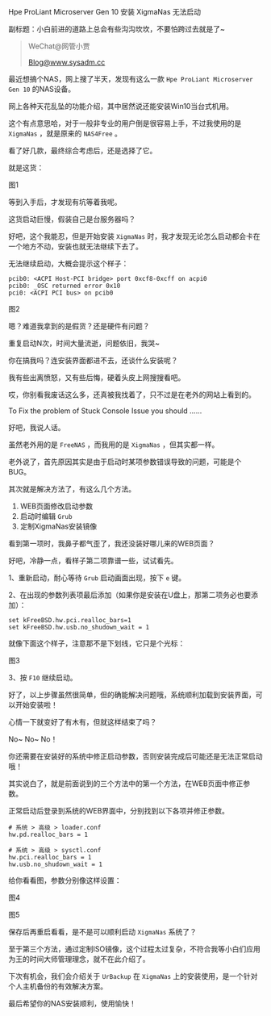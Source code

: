 Hpe ProLiant Microserver Gen 10 安装 XigmaNas 无法启动

副标题：小白前进的道路上总会有些沟沟坎坎，不要怕跨过去就是了~



> WeChat@网管小贾
>
> Blog@www.sysadm.cc



最近想搞个NAS，网上搜了半天，发现有这么一款 `Hpe ProLiant Microserver Gen 10` 的NAS设备。

网上各种天花乱坠的功能介绍，其中居然说还能安装Win10当台式机用。

这个有点意思哈，对于一般非专业的用户倒是很容易上手，不过我使用的是 `XigmaNas` ，就是原来的 `NAS4Free` 。

看了好几款，最终综合考虑后，还是选择了它。

就是这货：

图1



等到入手后，才发现有坑等着我呢。

这货启动巨慢，假装自己是台服务器吗？

好吧，这个我能忍，但是开始安装 `XigmaNas` 时，我才发现无论怎么启动都会卡在一个地方不动，安装也就无法继续下去了。

无法继续启动，大概会提示这个样子：

```
pcib0: <ACPI Host-PCI bridge> port 0xcf8-0xcff on acpi0
pcib0: _OSC returned error 0x10
pci0: <ACPI PCI bus> on pcib0
```

图2



嗯？难道我拿到的是假货？还是硬件有问题？

重复启动N次，时间大量流逝，问题依旧，我哭~

你在搞我吗？连安装界面都进不去，还谈什么安装呢？

我有些出离愤怒，又有些后悔，硬着头皮上网搜搜看吧。

哎，你别看我废话这么多，还真被我找着了，只不过是在老外的网站上看到的。

To Fix the problem of Stuck Console Issue you should ......



好吧，我说人话。

虽然老外用的是 `FreeNAS` ，而我用的是 `XigmaNas` ，但其实都一样。

老外说了，首先原因其实是由于启动时某项参数错误导致的问题，可能是个BUG。

其次就是解决方法了，有这么几个方法。

1. WEB页面修改启动参数
2. 启动时编辑 `Grub`
3. 定制XigmaNas安装镜像



看到第一项时，我鼻子都气歪了，我还没装好哪儿来的WEB页面？

好吧，冷静一点，看样子第二项靠谱一些，试试看先。



1、重新启动，耐心等待 `Grub` 启动画面出现，按下 `e` 键。

2、在出现的参数列表项最后添加（如果你是安装在U盘上，那第二项务必也要添加）：

```
set kFreeBSD.hw.pci.realloc_bars=1
set kFreeBSD.hw.usb.no_shudown_wait = 1
```

就像下面这个样子，注意那不是下划线，它只是个光标：

图3

3、按 `F10` 继续启动。



好了，以上步骤虽然很简单，但的确能解决问题哦，系统顺利加载到安装界面，可以开始安装啦！

心情一下就变好了有木有，但就这样结束了吗？

No~ No~ No！

你还需要在安装好的系统中修正启动参数，否则安装完成后可能还是无法正常启动哦！

其实说白了，就是前面说到的三个方法中的第一个方法，在WEB页面中修正参数。



正常启动后登录到系统的WEB界面中，分别找到以下各项并修正参数。

```
# 系统 > 高级 > loader.conf
hw.pd.realloc_bars = 1

# 系统 > 高级 > sysctl.conf
hw.pci.realloc_bars = 1
hw.usb.no_shudown_wait = 1
```

给你看看图，参数分别像这样设置：

图4

图5



保存后再重启看看，是不是可以顺利启动 `XigmaNas` 系统了？

至于第三个方法，通过定制ISO镜像，这个过程太过复杂，不符合我等小白们应用为王的时间大师管理理念，就不在此介绍了。

下次有机会，我们会介绍关于 `UrBackup` 在 `XigmaNas` 上的安装使用，是一个针对个人主机备份的有效解决方案。

最后希望你的NAS安装顺利，使用愉快！


